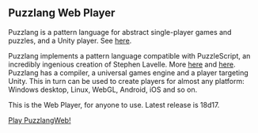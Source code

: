 ## Puzzlang Web Player

Puzzlang is a pattern language for abstract single-player games and puzzles, and a Unity player. See [here](http://www.polyomino.com/puzzlang).

Puzzlang implements a pattern language compatible with PuzzleScript, an incredibly ingenious creation of Stephen Lavelle. More [here](http://www.polyomino.com/puzzlescript) and [here](www.puzzlescript.net). Puzzlang has a compiler, a universal games engine and a player targeting Unity. This in turn can be used to create players for almost any platform: Windows desktop, Linux, WebGL, Android, iOS and so on.

This is the Web Player, for anyone to use. Latest release is 18d17.

[Play PuzzlangWeb!](WebGL/index.html)
